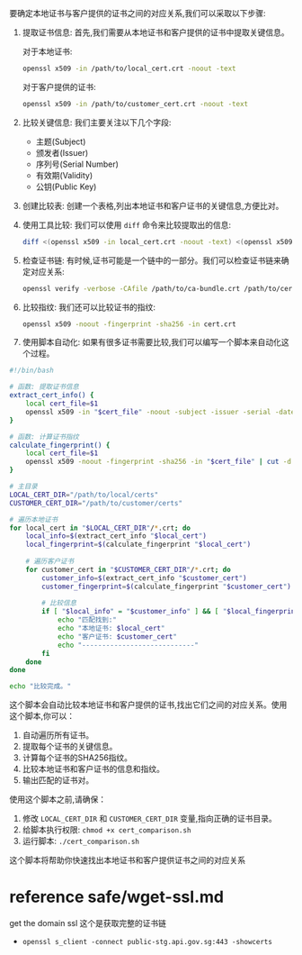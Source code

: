 要确定本地证书与客户提供的证书之间的对应关系,我们可以采取以下步骤:

1. 提取证书信息:
   首先,我们需要从本地证书和客户提供的证书中提取关键信息。

   对于本地证书:
   ```bash
   openssl x509 -in /path/to/local_cert.crt -noout -text
   ```

   对于客户提供的证书:
   ```bash
   openssl x509 -in /path/to/customer_cert.crt -noout -text
   ```

2. 比较关键信息:
   我们主要关注以下几个字段:
   - 主题(Subject)
   - 颁发者(Issuer)
   - 序列号(Serial Number)
   - 有效期(Validity)
   - 公钥(Public Key)

3. 创建比较表:
   创建一个表格,列出本地证书和客户证书的关键信息,方便比对。

4. 使用工具比较:
   我们可以使用 `diff` 命令来比较提取出的信息:
   
   ```bash
   diff <(openssl x509 -in local_cert.crt -noout -text) <(openssl x509 -in customer_cert.crt -noout -text)
   ```

5. 检查证书链:
   有时候,证书可能是一个链中的一部分。我们可以检查证书链来确定对应关系:
   
   ```bash
   openssl verify -verbose -CAfile /path/to/ca-bundle.crt /path/to/cert.crt
   ```

6. 比较指纹:
   我们还可以比较证书的指纹:
   
   ```bash
   openssl x509 -noout -fingerprint -sha256 -in cert.crt
   ```

7. 使用脚本自动化:
   如果有很多证书需要比较,我们可以编写一个脚本来自动化这个过程。



```bash
#!/bin/bash

# 函数: 提取证书信息
extract_cert_info() {
    local cert_file=$1
    openssl x509 -in "$cert_file" -noout -subject -issuer -serial -dates -pubkey
}

# 函数: 计算证书指纹
calculate_fingerprint() {
    local cert_file=$1
    openssl x509 -noout -fingerprint -sha256 -in "$cert_file" | cut -d'=' -f2
}

# 主目录
LOCAL_CERT_DIR="/path/to/local/certs"
CUSTOMER_CERT_DIR="/path/to/customer/certs"

# 遍历本地证书
for local_cert in "$LOCAL_CERT_DIR"/*.crt; do
    local_info=$(extract_cert_info "$local_cert")
    local_fingerprint=$(calculate_fingerprint "$local_cert")
    
    # 遍历客户证书
    for customer_cert in "$CUSTOMER_CERT_DIR"/*.crt; do
        customer_info=$(extract_cert_info "$customer_cert")
        customer_fingerprint=$(calculate_fingerprint "$customer_cert")
        
        # 比较信息
        if [ "$local_info" = "$customer_info" ] && [ "$local_fingerprint" = "$customer_fingerprint" ]; then
            echo "匹配找到:"
            echo "本地证书: $local_cert"
            echo "客户证书: $customer_cert"
            echo "----------------------------"
        fi
    done
done

echo "比较完成。"
```

这个脚本会自动比较本地证书和客户提供的证书,找出它们之间的对应关系。使用这个脚本,你可以：

1. 自动遍历所有证书。
2. 提取每个证书的关键信息。
3. 计算每个证书的SHA256指纹。
4. 比较本地证书和客户证书的信息和指纹。
5. 输出匹配的证书对。

使用这个脚本之前,请确保：

1. 修改 `LOCAL_CERT_DIR` 和 `CUSTOMER_CERT_DIR` 变量,指向正确的证书目录。
2. 给脚本执行权限: `chmod +x cert_comparison.sh`
3. 运行脚本: `./cert_comparison.sh`

这个脚本将帮助你快速找出本地证书和客户提供证书之间的对应关系


# reference safe/wget-ssl.md
get the domain ssl 这个是获取完整的证书链
- `openssl s_client -connect public-stg.api.gov.sg:443 -showcerts`

